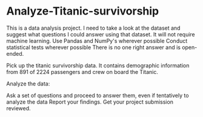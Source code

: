 # Analyze-Titanic-survivorship
This is a data analysis project. I need to take a look at the dataset and suggest what questions I could answer using that dataset. It will not require machine learning. 
Use Pandas and NumPy's wherever possible
Conduct statistical tests wherever possible
There is no one right answer and is open-ended. 

Pick up the titanic survivorship data. It contains demographic information from 891 of 2224 passengers and crew on board the Titanic. 

Analyze the data: 

Ask a set of questions and proceed to answer them, even if tentatively to analyze the data
Report your findings. 
Get your project submission reviewed. 
